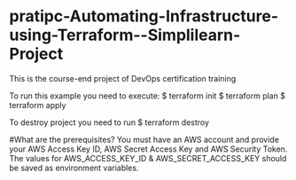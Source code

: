 # pratipc-Automating-Infrastructure-using-Terraform--Simplilearn-Project
This is the course-end project of DevOps certification training

To run this example you need to execute:
$ terraform init
$ terraform plan
$ terraform apply

To destroy project you need to run 
$ terraform destroy


#What are the prerequisites?
You must have an AWS account and provide your AWS Access Key ID, AWS Secret Access Key and AWS Security Token.
The values for AWS_ACCESS_KEY_ID & AWS_SECRET_ACCESS_KEY should be saved as environment variables.
